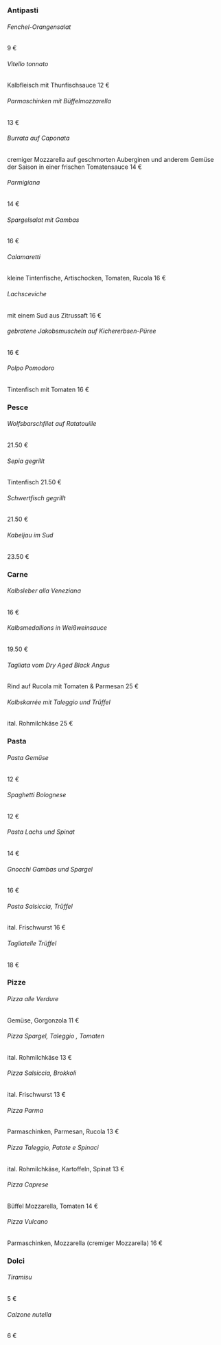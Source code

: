 ### Antipasti

###### Fenchel-Orangensalat

9 €

###### Vitello tonnato

Kalbfleisch mit Thunfischsauce
12 €

###### Parmaschinken mit Büffelmozzarella

13 €

###### Burrata auf Caponata

cremiger Mozzarella auf geschmorten Auberginen und anderem Gemüse der Saison in einer frischen Tomatensauce
14 €

###### Parmigiana

14 €

###### Spargelsalat mit Gambas

16 €

###### Calamaretti

kleine Tintenfische, Artischocken, Tomaten, Rucola
16 €

###### Lachsceviche

mit einem Sud aus Zitrussaft
16 €

###### gebratene Jakobsmuscheln auf Kichererbsen-Püree

16 €

###### Polpo Pomodoro

Tintenfisch mit Tomaten
16 €

### Pesce

###### Wolfsbarschfilet auf Ratatouille

21.50 €

###### Sepia gegrillt

Tintenfisch
21.50 €

###### Schwertfisch gegrillt

21.50 €

###### Kabeljau im Sud

23.50 €

### Carne

###### Kalbsleber alla Veneziana

16 €

###### Kalbsmedallions in Weißweinsauce

19.50 €

###### Tagliata vom Dry Aged Black Angus

Rind auf Rucola mit Tomaten & Parmesan
25 €

###### Kalbskarrée mit Taleggio und Trüffel

ital. Rohmilchkäse
25 €

### Pasta

###### Pasta Gemüse

12 €

###### Spaghetti Bolognese

12 €

###### Pasta Lachs und Spinat

14 €

###### Gnocchi Gambas und Spargel

16 €

###### Pasta Salsiccia, Trüffel

ital. Frischwurst
16 €

###### Tagliatelle Trüffel

18 €

### Pizze

###### Pizza alle Verdure

Gemüse, Gorgonzola
11 €

###### Pizza Spargel, Taleggio , Tomaten

ital. Rohmilchkäse
13 €

###### Pizza Salsiccia, Brokkoli

ital. Frischwurst
13 €

###### Pizza Parma

Parmaschinken, Parmesan, Rucola
13 €

###### Pizza Taleggio, Patate e Spinaci

ital. Rohmilchkäse, Kartoffeln, Spinat
13 €

###### Pizza Caprese

Büffel Mozzarella, Tomaten
14 €

###### Pizza Vulcano

Parmaschinken, Mozzarella (cremiger Mozzarella)
16 €

### Dolci

###### Tiramisu

5 €

###### Calzone nutella

6 €
